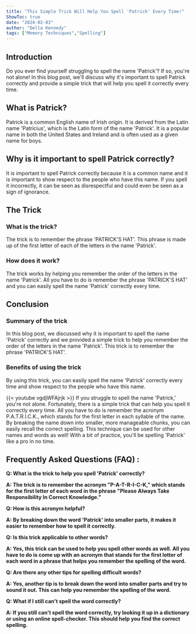 ```yaml
---
title: "This Simple Trick Will Help You Spell 'Patrick' Every Time!"
ShowToc: true 
date: "2024-02-03"
author: "Della Kennedy" 
tags: ["Memory Techniques","Spelling"]
---
```

## Introduction

Do you ever find yourself struggling to spell the name 'Patrick'? If so, you're not alone! In this blog post, we'll discuss why it's important to spell Patrick correctly and provide a simple trick that will help you spell it correctly every time. 

## What is Patrick?

Patrick is a common English name of Irish origin. It is derived from the Latin name 'Patricius', which is the Latin form of the name 'Patrick'. It is a popular name in both the United States and Ireland and is often used as a given name for boys.

## Why is it important to spell Patrick correctly?

It is important to spell Patrick correctly because it is a common name and it is important to show respect to the people who have this name. If you spell it incorrectly, it can be seen as disrespectful and could even be seen as a sign of ignorance.

## The Trick

### What is the trick?

The trick is to remember the phrase 'PATRICK'S HAT'. This phrase is made up of the first letter of each of the letters in the name 'Patrick'. 

### How does it work?

The trick works by helping you remember the order of the letters in the name 'Patrick'. All you have to do is remember the phrase 'PATRICK'S HAT' and you can easily spell the name 'Patrick' correctly every time.

## Conclusion

### Summary of the trick

In this blog post, we discussed why it is important to spell the name 'Patrick' correctly and we provided a simple trick to help you remember the order of the letters in the name 'Patrick'. This trick is to remember the phrase 'PATRICK'S HAT'. 

### Benefits of using the trick

By using this trick, you can easily spell the name 'Patrick' correctly every time and show respect to the people who have this name.

{{< youtube vgdjWFAjrjk >}} 
If you struggle to spell the name 'Patrick,' you're not alone. Fortunately, there is a simple trick that can help you spell it correctly every time. All you have to do is remember the acronym P.A.T.R.I.C.K., which stands for the first letter in each syllable of the name. By breaking the name down into smaller, more manageable chunks, you can easily recall the correct spelling. This technique can be used for other names and words as well! With a bit of practice, you'll be spelling 'Patrick' like a pro in no time.

## Frequently Asked Questions (FAQ) :
**Q: What is the trick to help you spell 'Patrick' correctly?**

**A: The trick is to remember the acronym "P-A-T-R-I-C-K," which stands for the first letter of each word in the phrase "Please Always Take Responsibility In Correct Knowledge."**

**Q: How is this acronym helpful?**

**A: By breaking down the word 'Patrick' into smaller parts, it makes it easier to remember how to spell it correctly.**

**Q: Is this trick applicable to other words?**

**A: Yes, this trick can be used to help you spell other words as well. All you have to do is come up with an acronym that stands for the first letter of each word in a phrase that helps you remember the spelling of the word.**

**Q: Are there any other tips for spelling difficult words?**

**A: Yes, another tip is to break down the word into smaller parts and try to sound it out. This can help you remember the spelling of the word.**

**Q: What if I still can't spell the word correctly?**

**A: If you still can't spell the word correctly, try looking it up in a dictionary or using an online spell-checker. This should help you find the correct spelling.**





